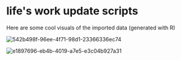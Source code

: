 # life's work update scripts
Here are some cool visuals of the imported data (generated with R)


![542b498f-96ee-4f71-98d1-23366336ec74](https://github.com/kathirmeyyappan/list-update-scripts/assets/71161498/4bdf6a91-a4d2-482d-8da5-24d29c99d81e)


![e1897696-eb4b-4019-a7e5-e3c04b927a31](https://github.com/kathirmeyyappan/list-update-scripts/assets/71161498/4780728e-9702-4beb-9342-5c8d174213ae)
